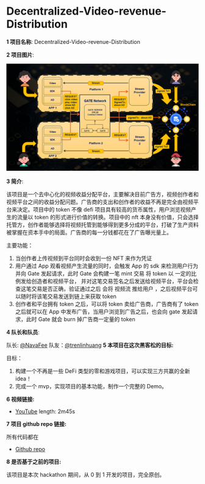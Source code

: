 # Decentralized-Video-revenue-Distribution

**1 项目名称**: Decentralized-Video-revenue-Distribution

**2 项目图片**:

![img-001](img/Decentralized-Video-revenue-Distribution/img001.png)

**3 简介**:

该项目是一个去中心化的视频收益分配平台，主要解决目前广告方，视频创作者和视频平台之间的收益分配问题。广告商的支出和创作者的收益不再是完全由视频平台来决定。项目中的 token 不像 defi 项目具有较高的货币属性，用户浏览视频产生的流量以 token 的形式进行价值的转换。项目中的 nft 本身没有价值，只会选择托管方，创作者能够选择将视频托管到能够得到更多分成的平台，打破了生产资料被掌握在资本手中的局面。广告商的每一分钱都花在了广告曝光量上。

主要功能：

1. 当创作者上传视频到平台同时会收到一份 NFT 来作为凭证
2. 用户通过 App 观看视频产生流量的同时，会触发 App 的 sdk 来检测用户行为并向 Gate 发起请求，此时 Gate 会构建一笔 mint 交易 将 token 以 一定的比例发给创造者和视频平台， 并对这笔交易签名之后发送给视频平台，平台会检查这笔交易是否正确，验证通过之后 会将 视频流 推给用户 ，之后视频平台可以随时将该笔交易发送到链上来获取 token
3. 创作者和平台拥有 token 之后，可以将 token 卖给广告商，广告商有了 token 之后就可以在 App 中发布广告，当用户浏览到广告之后，也会向 gate 发起请求，此时 Gate 就会 burn 掉广告商一定量的 token

**4 队长和队员**:

队长: [@NavaFee](https://github.com/NavaFee) 队友：[@trenlinhuang](https://github.com/trenlinhuang)
**5 本项目在这次黑客松的目标:**

目标：

1. 构建一个不再是一些 DeFi 类型的零和游戏项目，可以实现三方共赢的全新 idea！
2. 完成一个 mvp，实现项目的基本功能，制作一个完整的 Demo。

**6 视频链接:**

- [YouTube](https://youtu.be/pqs76fcAOUs) length: 2m45s

**7 项目 github repo 链接:**

所有代码都在

- [Github repo](https://github.com/NavaFee/Decentralized-Video-revenue-Distribution)

**8 是否基于之前的项目:**

该项目是本次 hackathon 期间，从 0 到 1 开发的项目，完全原创。
